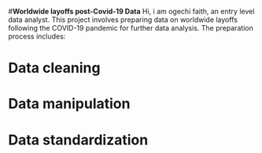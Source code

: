 #**Worldwide layoffs post-Covid-19 Data**
Hi, i am ogechi faith, an entry level data analyst.
This project involves preparing data on worldwide layoffs following  the COVID-19 pandemic for further data analysis.
The preparation process includes:
# Data cleaning
# Data manipulation
# Data standardization
